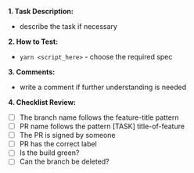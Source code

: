**1. Task Description:**

- describe the task if necessary

**2. How to Test:**

- `yarn <script_here>` - choose the required spec

**3. Comments:**

- write a comment if further understanding is needed

**4. Checklist Review:**

- [ ] The branch name follows the feature-title pattern
- [ ] PR name follows the pattern [TASK] title-of-feature
- [ ] The PR is signed by someone
- [ ] PR has the correct label
- [ ] Is the build green?
- [ ] Can the branch be deleted?
